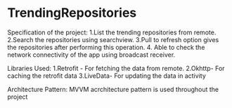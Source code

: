 # TrendingRepositories
Specification of the project:
1.List the trending repositories from remote.
2.Search the repositories using searchview.
3.Pull to refresh  option gives the repositories after performing this operation.
4. Able to check the network connectivity of the app using broadcast receiver.

Libraries Used:
1.Retrofit - For fetching the data from remote.
2.Okhttp- For caching the retrofit data
3.LiveData- For updating the data in activity

Architecture Pattern:
MVVM acrchitecture pattern  is used throughout the project
